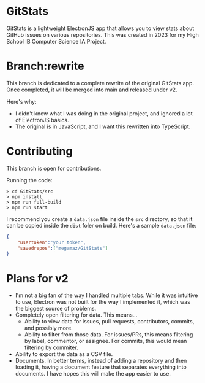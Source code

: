 # GitStats
GitStats is a lightweight ElectronJS app that allows you to view stats about GitHub issues on various repositories. This was created in 2023 for my High School IB Computer Science IA Project.

# Branch:rewrite
This branch is dedicated to a complete rewrite of the original GitStats app. Once completed, it will be merged into main and released under v2.

Here's why:
- I didn't know what I was doing in the original project, and ignored a lot of ElectronJS basics.
- The original is in JavaScript, and I want this rewritten into TypeScript.

# Contributing
This branch is open for contributions.

Running the code:
```
> cd GitStats/src
> npm install
> npm run full-build
> npm run start
```
I recommend you create a `data.json` file inside the `src` directory, so that it can be copied inside the `dist` foler on build. Here's a sample `data.json` file:
```json
{
    "usertoken":"your token",
    "savedrepos":["megamaz/GitStats"]
}
```

# Plans for v2
- I'm not a big fan of the way I handled multiple tabs. While it was intuitive to use, Electron was not built for the way I implemented it, which was the biggest source of problems.
- Completely open filtering for data. This means...
    - Ability to view data for issues, pull requests, contributors, commits, and possibly more.
    - Ability to filter from those data. For issues/PRs, this means filtering by label, commentor, or assignee. For commits, this would mean filtering by commiter.
- Ability to export the data as a CSV file.
- Documents. In better terms, instead of adding a repository and then loading it, having a document feature that separates everything into documents. I have hopes this will make the app easier to use.